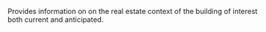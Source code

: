 Provides information on on the real estate context of the building of interest both current and anticipated.